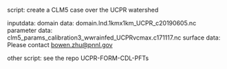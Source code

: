 script:
create a CLM5 case over the UCPR watershed

inputdata:
domain data: domain.lnd.1kmx1km_UCPR_c20190605.nc
parameter data: clm5_params_calibration3_wwrainfed_UCPRvcmax.c171117.nc
surface data: Please contact bowen.zhu@pnnl.gov

other script:
see the repo UCPR-FORM-CDL-PFTs

